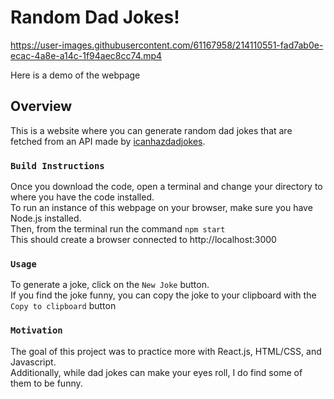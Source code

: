 # Random Dad Jokes!

https://user-images.githubusercontent.com/61167958/214110551-fad7ab0e-ecac-4a8e-a14c-1f94aec8cc74.mp4


Here is a demo of the webpage

## Overview

This is a website where you can generate random dad jokes that are fetched from an API made by [icanhazdadjokes](https://icanhazdadjoke.com/api).


### `Build Instructions`
Once you download the code, open a terminal and change your directory to where you have the code installed.\
To run an instance of this webpage on your browser, make sure you have Node.js installed.\
Then, from the terminal run the command `npm start`\
This should create a browser connected to http://localhost:3000

### `Usage`
To generate a joke, click on the `New Joke` button.\
If you find the joke funny, you can copy the joke to your clipboard with the `Copy to clipboard` button

### `Motivation`
The goal of this project was to practice more with React.js, HTML/CSS, and Javascript.\
Additionally, while dad jokes can make your eyes roll, I do find some of them to be funny.




